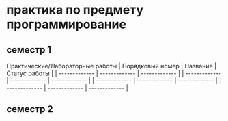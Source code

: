 # практика по предмету программирование 
## семестр 1

Практические/Лабораторные работы
| Порядковый номер | Название | Статус работы |
| ------------- | ------------- | ------------- | 
| ------------- | ------------- | ------------- | 
| ------------- | ------------- | ------------- | 
| ------------- | ------------- | ------------- | 

## семестр 2
